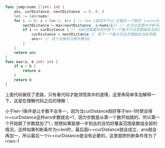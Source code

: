 ```go
func jump(nums []int) int {
	ans, curDistance, nextDistance := 0, 0, 0
	len := len(nums)
	for i := 0; i < len-1; i++ { // len-1是因为不让:在最后一个数时 i==curDistance 成立使得ans++
		nextDistance = max(nextDistance, i+nums[i]) // 在可达范围内不断寻找下一个最大可达范围
		if i == curDistance { // 当前范围遍历完时把下一个最大可达范围赋给当前范围，这个交接的过程步数加1
			curDistance = nextDistance // 把下一个最大可达范围赋给当前范围
			ans++ // 这个交接的过程步数加1
		}
	}
	return ans
}
func max(a, b int) int {
	if a > b {
		return a
	}
	return b
}
```

上面代码展现了思路，只有看代码才能领悟其中的道理，这里再简单多加解释一下，这是在理解代码之后的理解：

小于len-1条件是让步数不会多一，因为当curDistance刚好等于len-1时使会得i==curDistance这样ans步数就会+1，因为步数是从第一个数开始跳的，所以第一个开始跳了步数就加了1；想想如果能够一步到达的且恰好覆盖范围是数组全部的情况，这样如果判断条件为i<len时，最后面i==curDistance就会成立，ans就会再加一，所以最后一个i==curDistance是没有必要的，这里就把判断条件改为了i<len-1